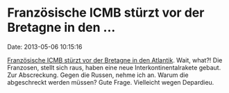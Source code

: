Französische ICMB stürzt vor der Bretagne in den \...
=====================================================

Date: 2013-05-06 10:15:16

[Französische ICMB stürzt vor der Bretagne in den
Atlantik](http://welt.de/article115892579). Wait, what?! Die Franzosen,
stellt sich raus, haben eine neue Interkontinentalrakete gebaut. Zur
Abscreckung. Gegen die Russen, nehme ich an. Warum die abgeschreckt
werden müssen? Gute Frage. Vielleicht wegen Depardieu.
